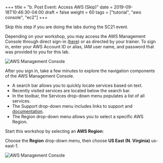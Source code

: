+++
title = "b. Post Event: Access AWS (Skip)"
date = 2019-09-18T10:46:30-04:00
draft = false
weight = 60
tags = ["tutorial", "aws console", "ec2"]
+++

Skip this step if you are doing the labs during the SC21 event.


Depending on your workshop, you may access the AWS Management Console through direct sign-in ([here](https://signin.aws.amazon.com/console)) or as directed by your trainer. To sign in, enter your AWS Account ID or alias, IAM user name, and password that was provided to you for this lab.

![AWS Management Console](/images/hpc-aws-parallelcluster-workshop/login.png)

After you sign in, take a few minutes to explore the navigation components of the AWS Management Console. 

- A search bar allows you to quickly locate services based on text. 
- Recently visited services are located below the search bar. 
- In the toolbar, the Services drop-down menu populates a list of all services.
- The Support drop-down menu includes links to support and [documentation](https://docs.aws.amazon.com).
- The Region drop-down menu allows you to select a specific AWS Region.

Start this workshop by selecting an **AWS Region**:

Choose the **Region** drop-down menu, then choose **US East (N. Virginia)** us-east-1.

![AWS Management Console](/images/hpc-aws-parallelcluster-workshop/aws-console.png)
